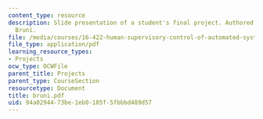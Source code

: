 ```yaml
---
content_type: resource
description: Slide presentation of a student's final project. Authored by Sylvain
  Bruni.
file: /media/courses/16-422-human-supervisory-control-of-automated-systems-spring-2004/94a0294473be1eb0185f5fbbbd489d57_bruni.pdf
file_type: application/pdf
learning_resource_types:
- Projects
ocw_type: OCWFile
parent_title: Projects
parent_type: CourseSection
resourcetype: Document
title: bruni.pdf
uid: 94a02944-73be-1eb0-185f-5fbbbd489d57
---
```

